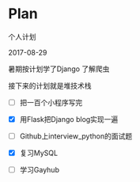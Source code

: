 # Plan
个人计划


2017-08-29

暑期按计划学了Django 了解爬虫

接下来的计划就是堆技术栈 

- [ ] 把一百个小程序写完

- [x] 用Flask把Django blog实现一遍

- [ ] Github上interview_python的面试题

- [x] 复习MySQL

- [ ] 学习Gayhub


